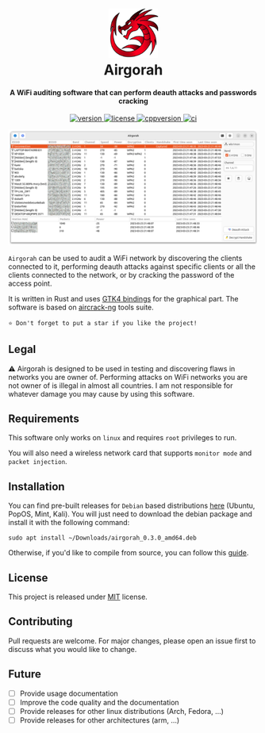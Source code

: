 <h1 align="center">
  <img src="icons/app_icon.png" width=100 height=100/><br>
  Airgorah
  </a>
</h1>

<h4 align="center">A WiFi auditing software that can perform deauth attacks and passwords cracking</h4>

<p align="center">
  <a href="https://github.com/martin-olivier/airgorah/releases/tag/v0.3.0">
    <img src="https://img.shields.io/badge/Version-0.3.0_(beta)-blue.svg" alt="version"/>
  </a>
  <a href="https://github.com/martin-olivier/airgorah/blob/main/LICENSE">
    <img src="https://img.shields.io/badge/License-MIT-darkgreen.svg" alt="license"/>
  </a>
  <a href="https://www.rust-lang.org/">
    <img src="https://img.shields.io/badge/Language-Rust-orange.svg" alt="cppversion"/>
  </a>
  <a href="https://github.com/martin-olivier/airgorah/actions/workflows/CI.yml">
    <img src="https://github.com/martin-olivier/airgorah/actions/workflows/CI.yml/badge.svg" alt="ci"/>
  </a>
</p>

![illustration](.github/assets/illustration.png)

`Airgorah` can be used to audit a WiFi network by discovering the clients connected to it, performing deauth attacks against specific clients or all the clients connected to the network, or by cracking the password of the access point.

It is written in Rust and uses [GTK4 bindings](https://github.com/gtk-rs/gtk4-rs) for the graphical part. The software is based on [aircrack-ng](https://github.com/aircrack-ng/aircrack-ng) tools suite.

`⭐ Don't forget to put a star if you like the project!`

## Legal

⚠️ Airgorah is designed to be used in testing and discovering flaws in networks you are owner of. Performing attacks on WiFi networks you are not owner of is illegal in almost all countries. I am not responsible for whatever damage you may cause by using this software.

## Requirements

This software only works on `linux` and requires `root` privileges to run.

You will also need a wireless network card that supports `monitor mode` and `packet injection`.

## Installation

You can find pre-built releases for `Debian` based distributions [here](https://github.com/martin-olivier/airgorah/releases/latest) (Ubuntu, PopOS, Mint, Kali). You will just need to download the debian package and install it with the following command:

```
sudo apt install ~/Downloads/airgorah_0.3.0_amd64.deb
```

Otherwise, if you'd like to compile from source, you can follow this [guide](docs/build_from_source.md).

## License

This project is released under [MIT](LICENSE) license.

## Contributing

Pull requests are welcome. For major changes, please open an issue first to discuss what you would like to change.

## Future

- [ ] Provide usage documentation
- [ ] Improve the code quality and the documentation
- [ ] Provide releases for other linux distributions (Arch, Fedora, ...)
- [ ] Provide releases for other architectures (arm, ...)
